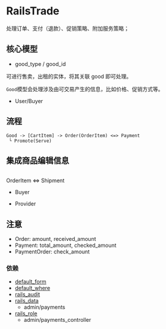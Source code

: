 # RailsTrade

处理订单、支付（退款）、促销策略、附加服务策略；

## 核心模型
 
* good_type / good_id
 
可进行售卖，出租的实体，将其关联 good 即可处理。

`Good`模型会处理涉及由可交易产生的信息，比如价格、促销方式等。

* User/Buyer

## 流程  

```
Good -> [CartItem] -> Order(OrderItem) <=> Payment
 └ Promote(Serve)
```
  
## 集成商品编辑信息
```erb

```
  
OrderItem <=> Shipment
         
* Buyer
 
* Provider

## 注意
* Order: amount, received_amount
* Payment: total_amount, checked_amount
* PaymentOrder: check_amount

### 依赖
* [default_form](https://github.com/qinmingyuan/default_form)
* [default_where](https://github.com/qinmingyuan/default_where)
* [rails_audit](https://github.com/work-design/rails_audit)
* [rails_data](https://github.com/work-design/rails_data)
  * admin/payments
* [rails_role](https://github.com/work-design/rails_role)
  * admin/payments_controller
